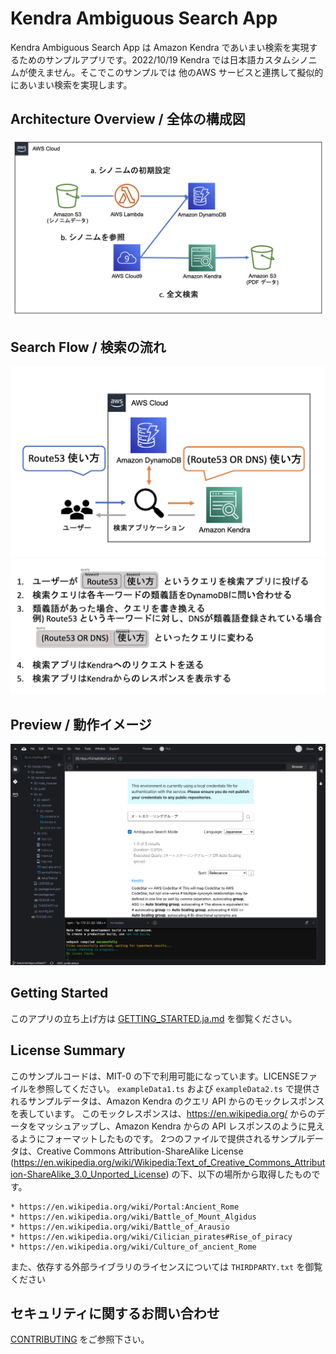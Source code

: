 # Kendra Ambiguous Search App

Kendra Ambiguous Search App は Amazon Kendra であいまい検索を実現するためのサンプルアプリです。2022/10/19 Kendra では日本語カスタムシノニムが使えません。そこでこのサンプルでは 他のAWS サービスと連携して擬似的にあいまい検索を実現します。


## Architecture Overview / 全体の構成図
![architecture](synonym/architecture.png)

## Search Flow / 検索の流れ
![flow](synonym/search_flow.png)
![flow](synonym/search_bullet_list.png)

## Preview / 動作イメージ
![screenshot](synonym/screenshot.png)

## Getting Started
このアプリの立ち上げ方は [GETTING_STARTED.ja.md](GETTING_STARTED.ja.md) を御覧ください。

## License Summary

このサンプルコードは、MIT-0 の下で利用可能になっています。LICENSEファイルを参照してください。
`exampleData1.ts` および `exampleData2.ts` で提供されるサンプルデータは、Amazon Kendra のクエリ API からのモックレスポンスを表しています。 このモックレスポンスは、https://en.wikipedia.org/ からのデータをマッシュアップし、Amazon Kendra からの API レスポンスのように見えるようにフォーマットしたものです。 2つのファイルで提供されるサンプルデータは、Creative Commons Attribution-ShareAlike License (https://en.wikipedia.org/wiki/Wikipedia:Text_of_Creative_Commons_Attribution-ShareAlike_3.0_Unported_License) の下、以下の場所から取得したものです。

    * https://en.wikipedia.org/wiki/Portal:Ancient_Rome 
    * https://en.wikipedia.org/wiki/Battle_of_Mount_Algidus 
    * https://en.wikipedia.org/wiki/Battle_of_Arausio 
    * https://en.wikipedia.org/wiki/Cilician_pirates#Rise_of_piracy 
    * https://en.wikipedia.org/wiki/Culture_of_ancient_Rome 

また、依存する外部ライブラリのライセンスについては `THIRDPARTY.txt` を御覧ください

## セキュリティに関するお問い合わせ
[CONTRIBUTING](CONTRIBUTING) をご参照下さい。
